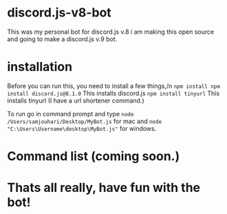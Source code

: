 # discord.js-v8-bot
This was my personal bot for discord.js v.8 i am making this open source and going to make a discord.js v.9 bot.

# installation
Before you can run this, you need to install a few things,/n
``npm install npm install discord.js@8.1.0``
This installs discord.js
``npm install tinyurl``
This installs tinyurl (I have a url shortener command.)

To run go in command prompt and type 
``node /Users/samjouhari/Desktop/MyBot.js`` for mac and 
``node "C:\Users\Username\desktop\MyBot.js"`` for windows.

# Command list (coming soon.)

# Thats all really, have fun with the bot! 
